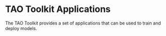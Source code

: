 # TAO Toolkit Applications

The TAO Toolkit provides a set of applications that can be used to train and deploy models.
